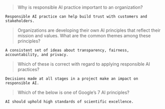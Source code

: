 >Why is responsible AI practice important to an organization?
```
Responsible AI practice can help build trust with customers and stakeholders.
```
>Organizations are developing their own AI principles that reflect their mission and values. What are the common themes among these principles?
```
A consistent set of ideas about transparency, fairness, accountability, and privacy.
```
>Which of these is correct with regard to applying responsible AI practices?
```
Decisions made at all stages in a project make an impact on responsible AI.
```
>Which of the below is one of Google’s 7 AI principles?
```
AI should uphold high standards of scientific excellence.
```
